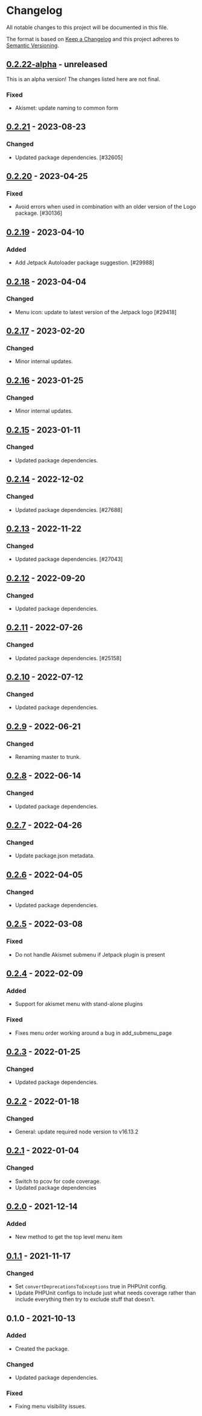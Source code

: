 # Changelog

All notable changes to this project will be documented in this file.

The format is based on [Keep a Changelog](https://keepachangelog.com/en/1.0.0/)
and this project adheres to [Semantic Versioning](https://semver.org/spec/v2.0.0.html).

## [0.2.22-alpha] - unreleased

This is an alpha version! The changes listed here are not final.

### Fixed
- Akismet: update naming to common form

## [0.2.21] - 2023-08-23
### Changed
- Updated package dependencies. [#32605]

## [0.2.20] - 2023-04-25
### Fixed
- Avoid errors when used in combination with an older version of the Logo package. [#30136]

## [0.2.19] - 2023-04-10
### Added
- Add Jetpack Autoloader package suggestion. [#29988]

## [0.2.18] - 2023-04-04
### Changed
- Menu icon: update to latest version of the Jetpack logo [#29418]

## [0.2.17] - 2023-02-20
### Changed
- Minor internal updates.

## [0.2.16] - 2023-01-25
### Changed
- Minor internal updates.

## [0.2.15] - 2023-01-11
### Changed
- Updated package dependencies.

## [0.2.14] - 2022-12-02
### Changed
- Updated package dependencies. [#27688]

## [0.2.13] - 2022-11-22
### Changed
- Updated package dependencies. [#27043]

## [0.2.12] - 2022-09-20
### Changed
- Updated package dependencies.

## [0.2.11] - 2022-07-26
### Changed
- Updated package dependencies. [#25158]

## [0.2.10] - 2022-07-12
### Changed
- Updated package dependencies.

## [0.2.9] - 2022-06-21
### Changed
- Renaming master to trunk.

## [0.2.8] - 2022-06-14
### Changed
- Updated package dependencies.

## [0.2.7] - 2022-04-26
### Changed
- Update package.json metadata.

## [0.2.6] - 2022-04-05
### Changed
- Updated package dependencies.

## [0.2.5] - 2022-03-08
### Fixed
- Do not handle Akismet submenu if Jetpack plugin is present

## [0.2.4] - 2022-02-09
### Added
- Support for akismet menu with stand-alone plugins

### Fixed
- Fixes menu order working around a bug in add_submenu_page

## [0.2.3] - 2022-01-25
### Changed
- Updated package dependencies.

## [0.2.2] - 2022-01-18
### Changed
- General: update required node version to v16.13.2

## [0.2.1] - 2022-01-04
### Changed
- Switch to pcov for code coverage.
- Updated package dependencies

## [0.2.0] - 2021-12-14
### Added
- New method to get the top level menu item

## [0.1.1] - 2021-11-17
### Changed
- Set `convertDeprecationsToExceptions` true in PHPUnit config.
- Update PHPUnit configs to include just what needs coverage rather than include everything then try to exclude stuff that doesn't.

## 0.1.0 - 2021-10-13
### Added
- Created the package.

### Changed
- Updated package dependencies.

### Fixed
- Fixing menu visibility issues.

[0.2.22-alpha]: https://github.com/Automattic/jetpack-admin-ui/compare/0.2.21...0.2.22-alpha
[0.2.21]: https://github.com/Automattic/jetpack-admin-ui/compare/0.2.20...0.2.21
[0.2.20]: https://github.com/Automattic/jetpack-admin-ui/compare/0.2.19...0.2.20
[0.2.19]: https://github.com/Automattic/jetpack-admin-ui/compare/0.2.18...0.2.19
[0.2.18]: https://github.com/Automattic/jetpack-admin-ui/compare/0.2.17...0.2.18
[0.2.17]: https://github.com/Automattic/jetpack-admin-ui/compare/0.2.16...0.2.17
[0.2.16]: https://github.com/Automattic/jetpack-admin-ui/compare/0.2.15...0.2.16
[0.2.15]: https://github.com/Automattic/jetpack-admin-ui/compare/0.2.14...0.2.15
[0.2.14]: https://github.com/Automattic/jetpack-admin-ui/compare/0.2.13...0.2.14
[0.2.13]: https://github.com/Automattic/jetpack-admin-ui/compare/0.2.12...0.2.13
[0.2.12]: https://github.com/Automattic/jetpack-admin-ui/compare/0.2.11...0.2.12
[0.2.11]: https://github.com/Automattic/jetpack-admin-ui/compare/0.2.10...0.2.11
[0.2.10]: https://github.com/Automattic/jetpack-admin-ui/compare/0.2.9...0.2.10
[0.2.9]: https://github.com/Automattic/jetpack-admin-ui/compare/0.2.8...0.2.9
[0.2.8]: https://github.com/Automattic/jetpack-admin-ui/compare/0.2.7...0.2.8
[0.2.7]: https://github.com/Automattic/jetpack-admin-ui/compare/0.2.6...0.2.7
[0.2.6]: https://github.com/Automattic/jetpack-admin-ui/compare/0.2.5...0.2.6
[0.2.5]: https://github.com/Automattic/jetpack-admin-ui/compare/0.2.4...0.2.5
[0.2.4]: https://github.com/Automattic/jetpack-admin-ui/compare/0.2.3...0.2.4
[0.2.3]: https://github.com/Automattic/jetpack-admin-ui/compare/0.2.2...0.2.3
[0.2.2]: https://github.com/Automattic/jetpack-admin-ui/compare/0.2.1...0.2.2
[0.2.1]: https://github.com/Automattic/jetpack-admin-ui/compare/0.2.0...0.2.1
[0.2.0]: https://github.com/Automattic/jetpack-admin-ui/compare/0.1.1...0.2.0
[0.1.1]: https://github.com/Automattic/jetpack-admin-ui/compare/0.1.0...0.1.1
